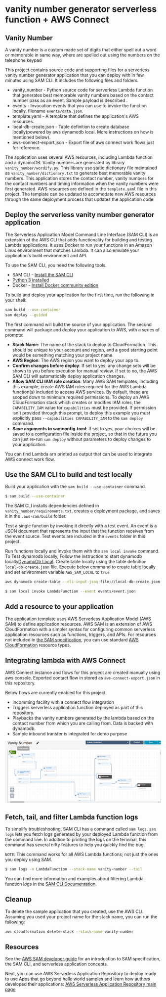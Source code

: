 # vanity number generator serverless function + AWS Connect

## Vanity Number
A vanity number is a custom made set of digits that either spell out a word or memorable in same way, where are spelled out using the numbers on the telephone keypad

This project contains source code and supporting files for a serverless vanity number generator application that you can deploy with in few minutes using SAM CLI. It includes the following files and folders.

- vanity_number - Python source code for serverless Lambda function that generates best memorable vanity numbers based on the contact number pass as an event. Sample payload is described . 
- events - Invocation events that you can use to invoke the function locally, filename `events/data.json`.
- template.yaml - A template that defines the application's AWS resources.
- local-db-create.json - Table definition to create database locally(powered by aws dynamodb local. More instructions on how is mentioned below).
- aws-connect-export.json - Export file of aws connect work flows just for reference.

The application uses several AWS resources, including Lambda function and a dynamoDB. Vanity numbers are generated by library `vanity_number/wordify.py`. This library use static dictionary file maintained as `vanity_number/dictionary.txt` to generate best memorable vanity numbers. This application stores the contact number, vanity numbers for the contact numbers and timing information when the vanity numbers were first generated. AWS resources are defined in the `template.yaml` file in this project. The template can be updated to accomodate new AWS resources through the same deployment process that updates the application code.

## Deploy the serverless vanity number generator application

The Serverless Application Model Command Line Interface (SAM CLI) is an extension of the AWS CLI that adds functionality for building and testing Lambda applications. It uses Docker to run your functions in an Amazon Linux environment that matches Lambda. It can also emulate your application's build environment and API.

To use the SAM CLI, you need the following tools.

* SAM CLI - [Install the SAM CLI](https://docs.aws.amazon.com/serverless-application-model/latest/developerguide/serverless-sam-cli-install.html)
* [Python 3 installed](https://www.python.org/downloads/)
* Docker - [Install Docker community edition](https://hub.docker.com/search/?type=edition&offering=community)

To build and deploy your application for the first time, run the following in your shell:

```bash
sam build --use-container
sam deploy --guided
```

The first command will build the source of your application. The second command will package and deploy your application to AWS, with a series of prompts:

* **Stack Name**: The name of the stack to deploy to CloudFormation. This should be unique to your account and region, and a good starting point would be something matching your project name.
* **AWS Region**: The AWS region you want to deploy your app to.
* **Confirm changes before deploy**: If set to yes, any change sets will be shown to you before execution for manual review. If set to no, the AWS SAM CLI will automatically deploy application changes.
* **Allow SAM CLI IAM role creation**: Many AWS SAM templates, including this example, create AWS IAM roles required for the AWS Lambda function(s) included to access AWS services. By default, these are scoped down to minimum required permissions. To deploy an AWS CloudFormation stack which creates or modifies IAM roles, the `CAPABILITY_IAM` value for `capabilities` must be provided. If permission isn't provided through this prompt, to deploy this example you must explicitly pass `--capabilities CAPABILITY_IAM` to the `sam deploy` command.
* **Save arguments to samconfig.toml**: If set to yes, your choices will be saved to a configuration file inside the project, so that in the future you can just re-run `sam deploy` without parameters to deploy changes to your application.

You can find Lambda arn printed as output that can be used to integrate AWS connect work flow.

## Use the SAM CLI to build and test locally

Build your application with the `sam build --use-container` command.

```bash
$ sam build --use-container
```

The SAM CLI installs dependencies defined in `vanity_number/requirements.txt`, creates a deployment package, and saves it in the `.aws-sam/build` folder.

Test a single function by invoking it directly with a test event. An event is a JSON document that represents the input that the function receives from the event source. Test events are included in the `events` folder in this project.

Run functions locally and invoke them with the `sam local invoke` command. To Test dynamodb locally, Follow the instruction to start dynamodb locally[DynamoDb Local](https://docs.aws.amazon.com/amazondynamodb/latest/developerguide/DynamoDBLocal.DownloadingAndRunning.html). Create table locally using the table definition `local-db-create.json` file. Execute below command to create table locally and set environment variable `AWS_SAM_LOCAL` to `true`

```bash
aws dynamodb create-table --cli-input-json file://local-db-create.json --endpoint-url http://localhost:8000
```

```bash
$ sam local invoke LambdaFunction --event events/event.json
```

## Add a resource to your application
The application template uses AWS Serverless Application Model (AWS SAM) to define application resources. AWS SAM is an extension of AWS CloudFormation with a simpler syntax for configuring common serverless application resources such as functions, triggers, and APIs. For resources not included in [the SAM specification](https://github.com/awslabs/serverless-application-model/blob/master/versions/2016-10-31.md), you can use standard [AWS CloudFormation](https://docs.aws.amazon.com/AWSCloudFormation/latest/UserGuide/aws-template-resource-type-ref.html) resource types.

## Integrating lambda with AWS Connect 

AWS Connect instance and flows for this project are created manually using aws console. Exported contact flow in stored as `aws-connect-export.json` in this repository.

Below flows are currently enabled for this project
* Incomming facility with a connect flow integration
* Triggers serverless application function deployed as part of this repository.
* Playbacks the vanity numbers generated by the lambda based on the contact number from which you are calling from. Data is backed with dynamodb.
* Sample inbound transfer is integrated for demo purpose

![AWS Connect](aws-connect.PNG?raw=true "AWS Connect")

## Fetch, tail, and filter Lambda function logs

To simplify troubleshooting, SAM CLI has a command called `sam logs`. `sam logs` lets you fetch logs generated by your deployed Lambda function from the command line. In addition to printing the logs on the terminal, this command has several nifty features to help you quickly find the bug.

`NOTE`: This command works for all AWS Lambda functions; not just the ones you deploy using SAM.

```bash
$ sam logs -n LambdaFunction --stack-name vanity-number --tail
```

You can find more information and examples about filtering Lambda function logs in the [SAM CLI Documentation](https://docs.aws.amazon.com/serverless-application-model/latest/developerguide/serverless-sam-cli-logging.html).

## Cleanup

To delete the sample application that you created, use the AWS CLI. Assuming you used your project name for the stack name, you can run the following:

```bash
aws cloudformation delete-stack --stack-name vanity-number
```

## Resources

See the [AWS SAM developer guide](https://docs.aws.amazon.com/serverless-application-model/latest/developerguide/what-is-sam.html) for an introduction to SAM specification, the SAM CLI, and serverless application concepts.

Next, you can use AWS Serverless Application Repository to deploy ready to use Apps that go beyond hello world samples and learn how authors developed their applications: [AWS Serverless Application Repository main page](https://aws.amazon.com/serverless/serverlessrepo/)
